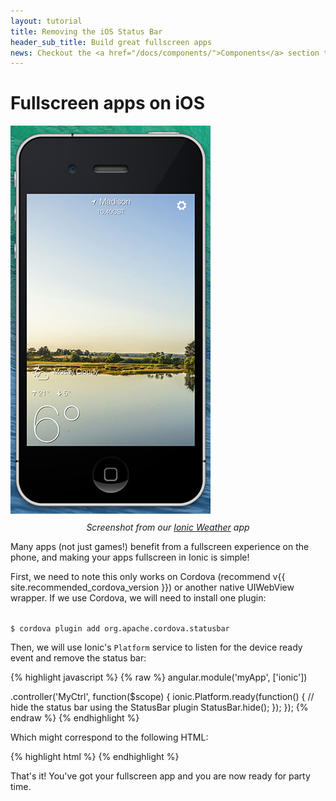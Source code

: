 ```yaml
---
layout: tutorial
title: Removing the iOS Status Bar
header_sub_title: Build great fullscreen apps
news: Checkout the <a href="/docs/components/">Components</a> section to see what Ionic already has
---
```


Fullscreen apps on iOS
====

<div class="row">
  <div class="col-sm-4">
    <img src="ss.jpg" alt="Fullscreen App" style="max-width: 100%">
    <p style="text-align: center; margin-top: 10px">
      <i>Screenshot from our <a href="https://github.com/driftyco/ionic-weather/">Ionic Weather</a> app</i>
    </p>
  </div>
  <div class="col-sm-8">
    <p>
      Many apps (not just games!) benefit from a fullscreen experience on the phone, and making your apps
      fullscreen in Ionic is simple!
    </p>
    <p>
      First, we need to note this only works on Cordova (recommend v{{ site.recommended_cordova_version }}) or another native UIWebView wrapper. If we use Cordova,
      we will need to install one plugin:
    </p>
    <p>
<code>
$ cordova plugin add org.apache.cordova.statusbar
</code>
    </p>
    <p>
      Then, we will use Ionic's <code>Platform</code> service to listen for the device ready event and remove the status bar:
    </p>
    <p>
{% highlight javascript %}
{% raw %}
angular.module('myApp', ['ionic'])

.controller('MyCtrl', function($scope) {
  ionic.Platform.ready(function() {
    // hide the status bar using the StatusBar plugin
    StatusBar.hide();
  });
});
{% endraw %}
{% endhighlight %}
    </p>
    <p>
      Which might correspond to the following HTML:
    </p>
    <p>
{% highlight html %}
      <body ng-controller="MyCtrl">
      </body>
{% endhighlight %}
    </p>
    <p>
      That's it! You've got your fullscreen app and you are now ready for party time.
    </p>
  </div>
</div>
